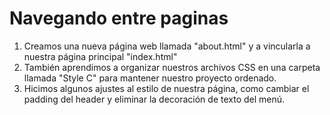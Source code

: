 <h1>Navegando entre paginas</h1>

 <ol>

<li>Creamos una nueva página web llamada "about.html" y a vincularla a nuestra página principal "index.html"</li>
    <li>También aprendimos a organizar nuestros archivos CSS en una carpeta llamada "Style C" para mantener nuestro proyecto ordenado.</li>
    <li> Hicimos algunos ajustes al estilo de nuestra página, como cambiar el padding del header y eliminar la decoración de texto del menú.</li>
 </ol>